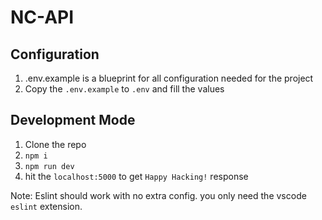 # NC-API


## Configuration

1. .env.example is a blueprint for all configuration  needed for the project
2. Copy the `.env.example` to `.env` and fill the values

## Development Mode

1. Clone the repo
2. `npm i`
3. `npm run dev`
4. hit the `localhost:5000` to get `Happy Hacking!` response
  
Note: Eslint should work with no extra config. you only need the vscode `eslint` extension.